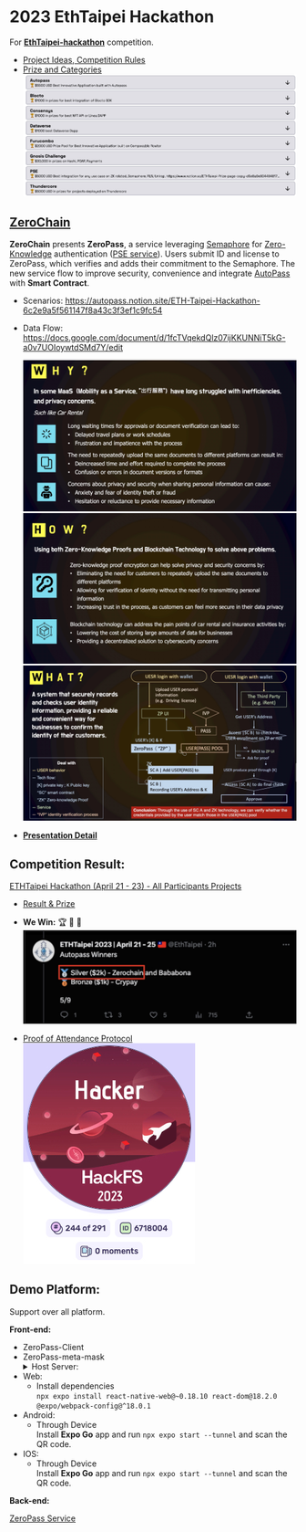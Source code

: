 # 2023 EthTaipei Hackathon

For [**EthTaipei-hackathon**](https://taikai.network/ethtaipei/hackathons/hackathon/prizes) competition.

- [Project Ideas, Competition Rules](https://docs.google.com/document/d/1P1IHRy7ix4IYtiTw7-Pmn9gFjAdUsHQrz0ZSRZtfEEE/edit#)
- [Prize and Categories](https://taikai.network/ethtaipei/hackathons/hackathon/categories)
  ![](https://github.com/D50000/2023-EthTaipei-Hackathon/blob/main/archive/categories.jpg)

## [ZeroChain](https://taikai.network/ethtaipei/hackathons/hackathon/projects/clgsr3qg96196390101256ssyd5/idea)

**ZeroChain** presents **ZeroPass**, a service leveraging [Semaphore](https://semaphore.appliedzkp.org/docs/introduction) for [Zero-Knowledge](https://en.wikipedia.org/wiki/Zero-knowledge_proof) authentication ([PSE service](https://appliedzkp.org/?fbclid=IwAR1clr8HCpsV4PV8lS48oBMu3jd7bwEVOL6BqK9TDGmit8tWpZVWqr8iKmM#top)). Users submit ID and license to ZeroPass, which verifies and adds their commitment to the Semaphore. The new service flow to improve security, convenience and integrate [AutoPass](https://autopass.notion.site/ETH-Taipei-Hackathon-6c2e9a5f561147f8a43c3f3ef1c9fc54) with **Smart Contract**.

- Scenarios: https://autopass.notion.site/ETH-Taipei-Hackathon-6c2e9a5f561147f8a43c3f3ef1c9fc54
- Data Flow: https://docs.google.com/document/d/1fcTVqekdQlz07ijKKUNNiT5kG-a0v7UOIoywtdSMd7Y/edit

  ![](https://github.com/D50000/2023-EthTaipei-Hackathon/blob/main/archive/why.jpg)  
  ![](https://github.com/D50000/2023-EthTaipei-Hackathon/blob/main/archive/how.jpg)  
  ![](https://github.com/D50000/2023-EthTaipei-Hackathon/blob/main/archive/what.jpg)

- **[Presentation Detail](https://taikai.network/ethtaipei/hackathons/hackathon/projects/clgsr3qg96196390101256ssyd5/idea)**

## Competition Result:

[ETHTaipei Hackathon (April 21 - 23) - All Participants Projects](https://taikai.network/ethtaipei/hackathons/hackathon/projects)

- [Result & Prize](https://twitter.com/EthTaipei/status/1652953655723855872)
- **We Win:** 🏆 🏅 👏  
  ![](https://github.com/D50000/2023-EthTaipei-Hackathon/blob/main/archive/zeroChain.jpg)

- [Proof of Attendance Protocol](https://collectors.poap.xyz/scan/0xc8601255383d5ccdcfae9bc42f837fd57e300812)  
  ![](https://github.com/D50000/2023-EthTaipei-Hackathon/blob/main/archive/poap.jpg)

## Demo Platform:

Support over all platform.

**Front-end:**

- ZeroPass-Client
- ZeroPass-meta-mask
  <details>
  <summary>Host Server:</summary>
- Web:
  - Install dependencies  
    `npx expo install react-native-web@~0.18.10 react-dom@18.2.0 @expo/webpack-config@^18.0.1`
- Android:
  - Through Device  
    Install **Expo Go** app and run `npx expo start --tunnel` and scan the QR code.
- IOS:
  - Through Device  
   Install **Expo Go** app and run `npx expo start --tunnel` and scan the QR code.
  </details>

**Back-end:**

[ZeroPass Service](https://github.com/D50000/ZeroPass)

